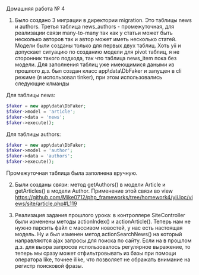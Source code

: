 Домашняя работа № 4

1. Было создано 3 миграции в директории migration. Это таблицы news и authors. Третья таблица news_authors - промежуточная, для реализации связи many-to-many так как у статьи может быть несколько авторов так и автор может иметь несколько статей. Модели были созданы только для первых двух таблиц. Хоть yii и допускает ситуацию по созданию модели для pivot таблиц, я не сторонник такого подхода, так что таблица news_item пока без модели.
Для заполнения таблиц уже имеющимися даными из прошлого д.з. был создан класс app\data\DbFaker и запущен в cli режиме (я использовал tinker), при этом использовались следующие клманды

Для таблицы news:
```php
$faker = new app\data\DbFaker;
$faker->model = 'article';
$faker->data = 'news';
$faker->execute();
```

Для таблицы authors:
```php
$faker = new app\data\DbFaker;
$faker->model = 'author';
$faker->data = 'authors';
$faker->execute();
```
Промежуточная таблица была заполнена вручную.

2. Были созданы связи: метод getAuthors() в модели Article и getArticles() в модели Author.
Применение этой связи во view https://github.com/Mike0712/php_frameworks/tree/homework4/yii.loc/views/site/article.php#L119

3. Реализация задания прошлого урока: в контроллере SiteController были изменены методы actionIndex() и actionArticle(). Теперь нам не нужно парсить файл с массивом новостей, у нас есть настоящая модель. Ну и был изменен метод actionSearchNews() на который направляются ajax запросы для поиска по сайту. Если на в прошлом д.з. для выора запросов использовалось регулярное выражение, то теперь мы сразу может отфильтровывать из базы при помощи оператора like, точнее ilike, что позволяет не ображать внимание на регистр поисковой фразы.